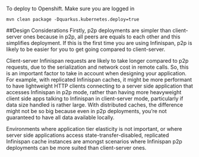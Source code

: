 To deploy to Openshift. Make sure you are logged in

```
mvn clean package -Dquarkus.kubernetes.deploy=true
```


##Design Considerations
Firstly, p2p deployments are simpler than client-server ones because in p2p, all peers are equals to each other and this simplifies deployment. If this is the first time you are using Infinispan, p2p is likely to be easier for you to get going compared to client-server.

Client-server Infinispan requests are likely to take longer compared to p2p requests, due to the serialization and network cost in remote calls. So, this is an important factor to take in account when designing your application. For example, with replicated Infinispan caches, it might be more performant to have lightweight HTTP clients connecting to a server side application that accesses Infinispan in p2p mode, rather than having more heavyweight client side apps talking to Infinispan in client-server mode, particularly if data size handled is rather large. With distributed caches, the difference might not be so big because even in p2p deployments, you’re not guaranteed to have all data available locally.

Environments where application tier elasticity is not important, or where server side applications access state-transfer-disabled, replicated Infinispan cache instances are amongst scenarios where Infinispan p2p deployments can be more suited than client-server ones.